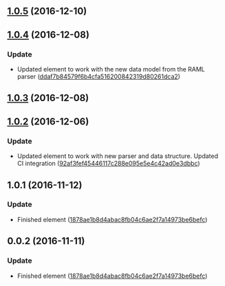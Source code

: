 <a name="1.0.5"></a>
## [1.0.5](https://github.com/advanced-rest-client/raml-docs-response-panel/compare/1.0.4...v1.0.5) (2016-12-10)




<a name="1.0.4"></a>
## [1.0.4](https://github.com/advanced-rest-client/raml-docs-response-panel/compare/1.0.3...v1.0.4) (2016-12-08)


### Update

* Updated element to work with the new data model from the RAML parser ([ddaf7b84579f6b4cfa516200842319d80261dca2](https://github.com/advanced-rest-client/raml-docs-response-panel/commit/ddaf7b84579f6b4cfa516200842319d80261dca2))



<a name="1.0.3"></a>
## [1.0.3](https://github.com/advanced-rest-client/raml-docs-response-panel/compare/1.0.2...v1.0.3) (2016-12-08)




<a name="1.0.2"></a>
## [1.0.2](https://github.com/advanced-rest-client/raml-docs-response-panel/compare/1.0.1...v1.0.2) (2016-12-06)


### Update

* Updated element to work with new parser and data structure. Updated CI integration ([92af3fef45446117c288e095e5e4c42ad0e3dbbc](https://github.com/advanced-rest-client/raml-docs-response-panel/commit/92af3fef45446117c288e095e5e4c42ad0e3dbbc))



<a name="1.0.1"></a>
## 1.0.1 (2016-11-12)


### Update

* Finished element ([1878ae1b8d4abac8fb04c6ae2f7a14973be6befc](https://github.com/advanced-rest-client/raml-docs-response-panel/commit/1878ae1b8d4abac8fb04c6ae2f7a14973be6befc))



<a name="0.0.2"></a>
## 0.0.2 (2016-11-11)


### Update

* Finished element ([1878ae1b8d4abac8fb04c6ae2f7a14973be6befc](https://github.com/advanced-rest-client/raml-docs-response-panel/commit/1878ae1b8d4abac8fb04c6ae2f7a14973be6befc))



